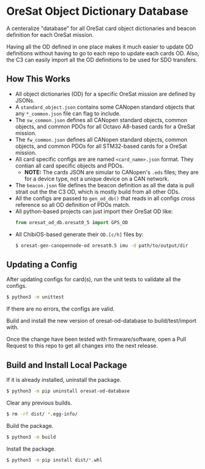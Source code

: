 # OreSat Object Dictionary Database

A centeralize "database" for all OreSat card object dictionaries and beacon
definition for each OreSat mission.

Having all the OD defined in one place makes it much easier to update
OD definitions without having to go to each repo to update each cards OD.
Also, the C3 can easily import all the OD definitions to be used for SDO
transfers.

## How This Works

- All object dictionaries (OD) for a specific OreSat mission are defined
  by JSONs.
- A `standard_object.json` contains some CANopen standard objects that any
  `*_common.json` file can flag to include.
- The `sw_common.json` defines all CANopen standard objects, common objects,
  and common PDOs for all Octavo A8-based cards for a OreSat mission.
- The `fw_common.json` defines all CANopen standard objects, common objects,
  and common PDOs for all STM32-based cards for a OreSat mission.
- All card specific configs are are named `<card_name>.json` format.
  They contian all card specific objects and PDOs.
  - **NOTE:** The cards JSON are simular to CANopen's `.eds` files; they are for
    a device type, not a unique device on a CAN network.
- The `beacon.json` file defines the beacon definition as all the data is pull
  strait out the the C3 OD, which is mostly build from all other ODs.
- All the configs are passed to `gen_od_db()` that reads in all configs
  cross reference so all OD definition of PDOs match.
- All python-based projects can just import their OreSat OD like:
  ```python
  from oresat_od_db.oresat0_5 import GPS_OD
  ```
- All ChibiOS-based generate their `OD.[c/h]` files by:
  ```bash
  $ oresat-gen-canopennode-od oresat0.5 imu -d path/to/output/dir
  ```

## Updating a Config

After updating configs for card(s), run the unit tests to validate all the configs.

```bash
$ python3 -m unittest
```

If there are no errors, the configs are valid.

Build and install the new version of oresat-od-database to build/test/import with.

Once the change have been tested with firmware/software, open a Pull
Request to this repo to get all changes into the next release.

## Build and Install Local Package

If it is already installed, uninstall the package.

```bash
$ python3 -m pip uninstall oresat-od-database
```

Clear any previous builds.

```bash
$ rm -rf dist/ *.egg-info/
```

Build the package.

```bash
$ python3 -m build
```

Install the package.

```bash
$ python3 -m pip install dist/*.whl
```
